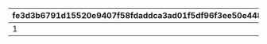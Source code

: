 |fe3d3b6791d15520e9407f58fdaddca3ad01f5df96f3ee50e4486758cd2b6a60|98a8ddd9dc1382834af1dd01ae0dcab5f546d6213cee755325fba70a19a6a58c|8bdc279bdffe023a5ababf7c32ee89bcd81d4d0216a71d174cfb975419a1cecf|02cdb738b2634dc5ecc0e62a581ae0ad3fbb0f66304533b7d4ef51d0ca5eb159|34e96dcf756eed3b296ca37c5da4e1325a96f6f5b9e9a1e2fb350aa704c8dd3a|dc53e6afb592344708793226cd65ce6023ab2830c973222d8084d058ded662f4|38b09ffc8530fb14e98c3e3488f3613fe04dd8fa34e8d94a551624e6826096c6|bb57b21bd659a6952351ec267f46cc4e3e4883c999ea48ccbf81078917b6f95e|88dca7d3f24fe058ec776866776d13b9ce26ac7a9ac77c3a4d8a621480dfbf97|f2b51486dbab41b47fe6bc7ced2abef7b792536567892db5ae887f7090e58781|e1ef0306f02f259e725e2a490bde3ea01d3d565cb430d06e089fe99c6126da47|1bc8db7d06d857e0a67bea93caa1485feeccf4854d16160e37c8f6dc47894a42|3979416cc9b7783527baddfea4068349d83afab66023ad3dd1bb7bbf24fce7bb|deebd6f1e557d6cc91289e038e10c35ffb916e82bd4bfce4169ba59713d6c156|d2b43f9a1d7cb86b7795070166407a6b1e879ca54ccd2df7639039e74bd6ba2f|7cd31fd5c1cbd43477b7c0e275fc29e8fad890964166e0ad9d61fa9459ae5b2e|e9db977b7218be07fa8d1dbcce906d1121814e6235d0503241b62b0944440921|
| --- | --- | --- | --- | --- | --- | --- | --- | --- | --- | --- | --- | --- | --- | --- | --- | --- |
|1|5|2|90004|10|0|0|0|0|0|0|0|0|0|0|0|0|
